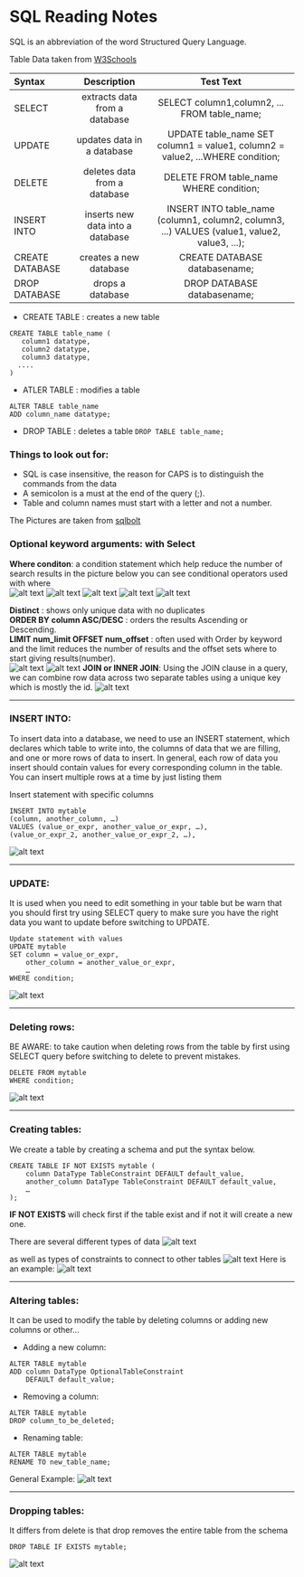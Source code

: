# SQL Reading Notes

SQL is an abbreviation of the word Structured Query Language.

Table Data taken from [W3Schools](https://www.w3schools.com/sql/default.asp) 

| Syntax      | Description | Test Text     |
| :---        |    :----:   |          :---: |
| SELECT     | extracts data from a database       | SELECT column1,column2, ... FROM table_name;   |
| UPDATE   | updates data in a database        | UPDATE table_name SET column1 = value1, column2 = value2, ...WHERE condition;      |
| DELETE    | deletes data from a database        | DELETE FROM table_name WHERE condition;      |
| INSERT INTO   | inserts new data into a database        | INSERT INTO table_name (column1, column2, column3, ...) VALUES (value1, value2, value3, ...);      |
| CREATE DATABASE   | creates a new database        | CREATE DATABASE databasename;      |
| DROP DATABASE   | drops a database        | DROP DATABASE databasename;      |

- CREATE TABLE : creates a new table 
 ```
CREATE TABLE table_name (
    column1 datatype,
    column2 datatype,
    column3 datatype,
   ....
)
```
- ATLER TABLE : modifies a table

```
ALTER TABLE table_name
ADD column_name datatype;
``` 

- DROP TABLE : deletes a table
`DROP TABLE table_name;`   

### Things to look out for:
-  SQL is case insensitive, the reason for CAPS is to distinguish the commands from the data
-  A semicolon is a must at the end of the query (;).
-  Table and column names must start with a letter and not a number.

The Pictures are taken from [sqlbolt](https://sqlbolt.com/lesson/select_queries_with_constraints_pt_2)

### Optional keyword arguments: with **Select**
 
**Where conditon**: a condition statement which help reduce the number of search results in the picture below you can see conditional operators used with where <br>
![alt text](/pic/Constraints.PNG) 
![alt text](/pic/operators.PNG)
![alt text](/pic/Lesson1.PNG)
![alt text](/pic/select.PNG)
![alt text](/pic/like.PNG)

**Distinct** : shows only unique data with no duplicates <br>
**ORDER BY column ASC/DESC** : orders the results Ascending or Descending.<br>
**LIMIT num_limit OFFSET num_offset** : often used with Order by keyword and the limit reduces the number of results and the offset sets where to start giving results(number).<br>
![alt text](/pic/Limit.PNG)
![alt text](/pic/limit2.PNG)
 **JOIN or INNER JOIN**: Using the JOIN clause in a query, we can combine row data across two separate tables using a unique key which is mostly the id.
![alt text](/pic/Join.PNG)

-------------------------------------------

### INSERT INTO: 

To insert data into a database, we need to use an INSERT statement, which declares which table to write into, the columns of data that we are filling, and one or more rows of data to insert. In general, each row of data you insert should contain values for every corresponding column in the table. You can insert multiple rows at a time by just listing them <br>

Insert statement with specific columns <br>
``` 
INSERT INTO mytable
(column, another_column, …)
VALUES (value_or_expr, another_value_or_expr, …),
(value_or_expr_2, another_value_or_expr_2, …),
```
![alt text](/pic/Insert1.PNG)

-------------------------------------------
### UPDATE: 
It is used when you need to edit something in your table but be warn that you should first try using SELECT query to make sure you have the right data you want to update before switching to UPDATE.

```
Update statement with values
UPDATE mytable
SET column = value_or_expr, 
    other_column = another_value_or_expr, 
    …
WHERE condition;
```
![alt text](/pic/Update.PNG)

-------------------------------------------

### Deleting rows: 
BE AWARE: to take caution when deleting rows from the table by first using SELECT query before switching to delete to prevent mistakes.
```
DELETE FROM mytable
WHERE condition;
```
![alt text](/pic/Deleting.PNG)

-------------------------------------------

### Creating tables: 
We create a table by creating a schema and put the syntax below.
```
CREATE TABLE IF NOT EXISTS mytable (
    column DataType TableConstraint DEFAULT default_value,
    another_column DataType TableConstraint DEFAULT default_value,
    …
);
```
**IF NOT EXISTS** will check first if the table exist and if not it will create a new one.

There are several different types of data
 ![alt text](/pic/Createdata.PNG)

as well as types of constraints to connect to other tables
![alt text](/pic/createkeys.PNG)
Here is an example:
![alt text](/pic/Createex.PNG)

------------------------------------------------

### Altering tables:
It can be used to modify the table by deleting columns or adding new columns or other...

- Adding a new column:
```
ALTER TABLE mytable
ADD column DataType OptionalTableConstraint 
    DEFAULT default_value;
```
- Removing  a column:

```
ALTER TABLE mytable
DROP column_to_be_deleted;
```

- Renaming  table:
```
ALTER TABLE mytable
RENAME TO new_table_name;
```

General Example: 
![alt text](/pic/alter.PNG)

--------------------------------------------

### Dropping tables:
It differs from delete is that drop removes the entire table from the schema 

```
DROP TABLE IF EXISTS mytable;
```
![alt text](/pic/Drop.PNG)